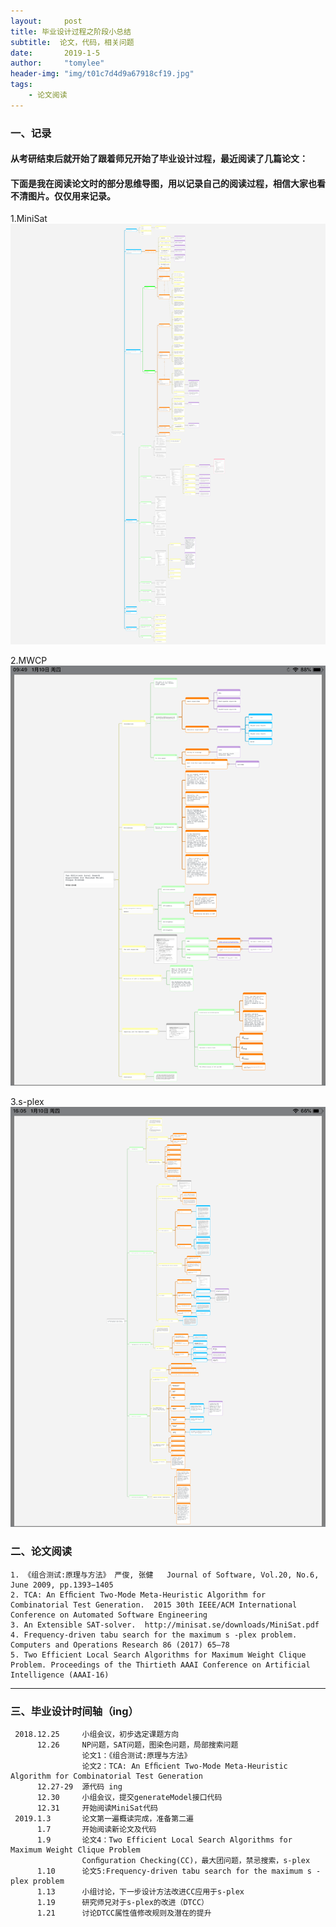 ```yaml
---
layout:     post
title: 毕业设计过程之阶段小总结
subtitle:  论文，代码，相关问题
date:       2019-1-5
author:     "tomylee"
header-img: "img/t01c7d4d9a67918cf19.jpg"
tags:
    - 论文阅读
---
```


### 一、记录
#### 从考研结束后就开始了跟着师兄开始了毕业设计过程，最近阅读了几篇论文：
#### 下面是我在阅读论文时的部分思维导图，用以记录自己的阅读过程，相信大家也看不清图片。仅仅用来记录。

1.MiniSat
![minisat](/img/report/MiniSat_withMarginNotes.png)

2.MWCP
![maximum clique](/img/report/89C04C12-D34B-4817-931B-9452BDA36082.png)

3.s-plex
![s-plex](/img/report/3CE2DDD8-61EA-4631-85AA-53E5DF64C895.png)

### 二、论文阅读

```
1. 《组合测试:原理与方法》 严俊, 张健   Journal of Software, Vol.20, No.6, June 2009, pp.1393−1405 
2. TCA: An Efﬁcient Two-Mode Meta-Heuristic Algorithm for Combinatorial Test Generation.  2015 30th IEEE/ACM International Conference on Automated Software Engineering
3. An Extensible SAT-solver.  http://minisat.se/downloads/MiniSat.pdf
4. Frequency-driven tabu search for the maximum s -plex problem.  Computers and Operations Research 86 (2017) 65–78
5. Two Efficient Local Search Algorithms for Maximum Weight Clique Problem. Proceedings of the Thirtieth AAAI Conference on Artificial Intelligence (AAAI-16)

```

---
### 三、毕业设计时间轴（ing）
```
 2018.12.25     小组会议，初步选定课题方向
      12.26     NP问题，SAT问题，图染色问题，局部搜索问题  
                论文1：《组合测试:原理与方法》
                论文2：TCA: An Efﬁcient Two-Mode Meta-Heuristic Algorithm for Combinatorial Test Generation
      12.27-29  源代码 ing
      12.30     小组会议，提交generateModel接口代码
      12.31     开始阅读MiniSat代码
 2019.1.3       论文第一遍概读完成，准备第二遍
      1.7       开始阅读新论文及代码
      1.9       论文4：Two Efficient Local Search Algorithms for Maximum Weight Clique Problem
                Conﬁguration Checking(CC)，最大团问题，禁忌搜索，s-plex
      1.10      论文5:Frequency-driven tabu search for the maximum s -plex problem
      1.13      小组讨论，下一步设计方法改进CC应用于s-plex
      1.19      研究师兄对于s-plex的改进（DTCC）
      1.21      讨论DTCC属性值修改规则及潜在的提升
```
